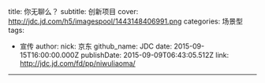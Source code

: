 title: 你无聊么？
subtitle: 创新项目
cover: http://jdc.jd.com/h5/imagespool/1443148406991.png
categories: 场景型
tags:
  - 宣传
author:
  nick: 京东
  github_name: JDC
date: 2015-09-15T16:00:00.000Z
publishDate: 2015-09-09T06:43:05.512Z
link: http://jdc.jd.com/fd/pp/niwuliaoma/
---